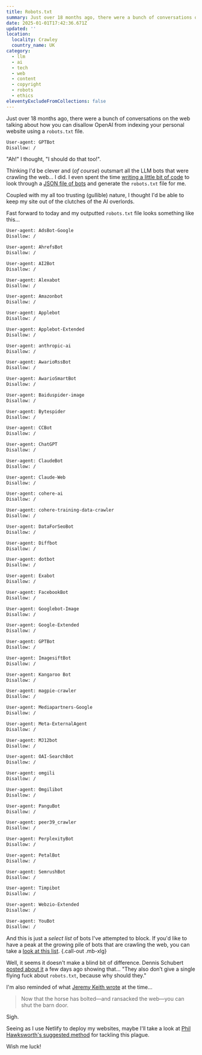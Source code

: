 ```yaml
---
title: Robots.txt
summary: Just over 18 months ago, there were a bunch of conversations on the web talking about how you can disallow OpenAI from indexing your personal website using a robots.txt file.
date: 2025-01-01T17:42:36.671Z
updated: ''
location:
  locality: Crawley
  country_name: UK
category:
  - llm
  - ai
  - tech
  - web
  - content
  - copyright
  - robots
  - ethics
eleventyExcludeFromCollections: false
---
```


Just over 18 months ago, there were a bunch of conversations on the web talking about how you can disallow OpenAI from indexing your personal website using a `robots.txt` file.

```txt
User-agent: GPTBot
Disallow: /
```

"Ah!" I thought, "I should do that too!".

Thinking I'd be clever and (*of course*) outsmart all the LLM bots that were crawling the web... I did. I even spent the time [writing a little bit of code](https://github.com/brootaylor/brootaylor-v3/blob/main/src/robots.njk) to look through a [JSON file of bots](https://github.com/brootaylor/brootaylor-v3/blob/main/src/_data/bots.json) and generate the `robots.txt` file for me.

Coupled with my all too trusting (gullible) nature, I thought I'd be able to keep my site out of the clutches of the AI overlords.

Fast forward to today and my outputted `robots.txt` file looks something like this...

```txt
User-agent: AdsBot-Google
Disallow: /

User-agent: AhrefsBot
Disallow: /

User-agent: AI2Bot
Disallow: /

User-agent: Alexabot
Disallow: /

User-agent: Amazonbot
Disallow: /

User-agent: Applebot
Disallow: /

User-agent: Applebot-Extended
Disallow: /

User-agent: anthropic-ai
Disallow: /

User-agent: AwarioRssBot
Disallow: /

User-agent: AwarioSmartBot
Disallow: /

User-agent: Baiduspider-image
Disallow: /

User-agent: Bytespider
Disallow: /

User-agent: CCBot
Disallow: /

User-agent: ChatGPT
Disallow: /

User-agent: ClaudeBot
Disallow: /

User-agent: Claude-Web
Disallow: /

User-agent: cohere-ai
Disallow: /

User-agent: cohere-training-data-crawler
Disallow: /

User-agent: DataForSeoBot
Disallow: /

User-agent: Diffbot
Disallow: /

User-agent: dotbot
Disallow: /

User-agent: Exabot
Disallow: /

User-agent: FacebookBot
Disallow: /

User-agent: Googlebot-Image
Disallow: /

User-agent: Google-Extended
Disallow: /

User-agent: GPTBot
Disallow: /

User-agent: ImagesiftBot
Disallow: /

User-agent: Kangaroo Bot
Disallow: /

User-agent: magpie-crawler
Disallow: /

User-agent: Mediapartners-Google
Disallow: /

User-agent: Meta-ExternalAgent
Disallow: /

User-agent: MJ12bot
Disallow: /

User-agent: OAI-SearchBot
Disallow: /

User-agent: omgili
Disallow: /

User-agent: Omgilibot
Disallow: /

User-agent: PanguBot
Disallow: /

User-agent: peer39_crawler
Disallow: /

User-agent: PerplexityBot
Disallow: /

User-agent: PetalBot
Disallow: /

User-agent: SemrushBot
Disallow: /

User-agent: Timpibot
Disallow: /

User-agent: Webzio-Extended
Disallow: /

User-agent: YouBot
Disallow: /
```

And this is just a *select list* of bots I've attempted to block. If you'd like to have a peak at the growing pile of bots that are crawling the web, you can take a [look at this list](https://darkvisitors.com/agents). {.call-out .mb-xlg}

Well, it seems it doesn't make a blind bit of difference. Dennis Schubert [posted about it](https://pod.geraspora.de/posts/17342163) a few days ago showing that... "They also don’t give a single flying fuck about `robots.txt`, because why should they."

I'm also reminded of what [Jeremy Keith wrote](https://adactio.com/links/20380) at the time...

> Now that the horse has bolted—and ransacked the web—you can shut the barn door.

Sigh.

Seeing as I use Netlify to deploy my websites, maybe I'll take a look at [Phil Hawksworth's suggested method](https://developers.netlify.com/guides/blocking-ai-bots-and-controlling-crawlers/) for tackling this plague.

Wish me luck!
